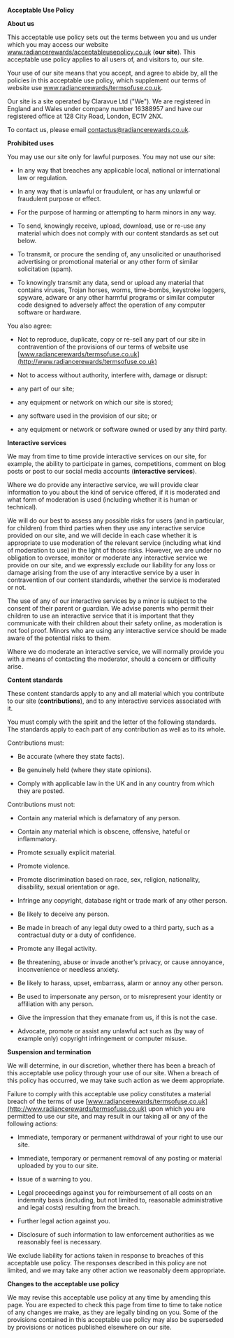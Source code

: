 **Acceptable Use Policy**

**About us**

This acceptable use policy sets out the terms between you and us under which you may access our website www.radiancerewards/acceptableusepolicy.co.uk (**our site**). This acceptable use policy applies to all users of, and visitors to, our site.

Your use of our site means that you accept, and agree to abide by, all the policies in this acceptable use policy, which supplement our terms of website use www.radiancerewards/termsofuse.co.uk.

Our site is a site operated by Claravue Ltd ("We"). We are registered in England and Wales under company number 16388957 and have our registered office at 128 City Road, London, EC1V 2NX. 

To contact us, please email contactus@radiancerewards.co.uk. 

**Prohibited uses**

You may use our site only for lawful purposes.  You may not use our site:

* In any way that breaches any applicable local, national or international law or regulation.

* In any way that is unlawful or fraudulent, or has any unlawful or fraudulent purpose or effect.

* For the purpose of harming or attempting to harm minors in any way.

* To send, knowingly receive, upload, download, use or re-use any material which does not comply with our content standards as set out below. 

* To transmit, or procure the sending of, any unsolicited or unauthorised advertising or promotional material or any other form of similar solicitation (spam).

* To knowingly transmit any data, send or upload any material that contains viruses, Trojan horses, worms, time-bombs, keystroke loggers, spyware, adware or any other harmful programs or similar computer code designed to adversely affect the operation of any computer software or hardware.

You also agree:

* Not to reproduce, duplicate, copy or re-sell any part of our site in contravention of the provisions of our terms of website use [www.radiancerewards/termsofuse.co.uk](http://www.radiancerewards/termsofuse.co.uk) 

* Not to access without authority, interfere with, damage or disrupt:

* any part of our site;

* any equipment or network on which our site is stored; 

* any software used in the provision of our site; or 

* any equipment or network or software owned or used by any third party.

**Interactive services**

We may from time to time provide interactive services on our site, for example, the ability to participate in games, competitions, comment on blog posts or post to our social media accounts (**interactive services**).

Where we do provide any interactive service, we will provide clear information to you about the kind of service offered, if it is moderated and what form of moderation is used (including whether it is human or technical).

We will do our best to assess any possible risks for users (and in particular, for children) from third parties when they use any interactive service provided on our site, and we will decide in each case whether it is appropriate to use moderation of the relevant service (including what kind of moderation to use) in the light of those risks. However, we are under no obligation to oversee, monitor or moderate any interactive service we provide on our site, and we expressly exclude our liability for any loss or damage arising from the use of any interactive service by a user in contravention of our content standards, whether the service is moderated or not. 

The use of any of our interactive services by a minor is subject to the consent of their parent or guardian. We advise parents who permit their children to use an interactive service that it is important that they communicate with their children about their safety online, as moderation is not fool proof. Minors who are using any interactive service should be made aware of the potential risks to them. 

Where we do moderate an interactive service, we will normally provide you with a means of contacting the moderator, should a concern or difficulty arise.

**Content standards**

These content standards apply to any and all material which you contribute to our site (**contributions**), and to any interactive services associated with it. 

You must comply with the spirit and the letter of the following standards. The standards apply to each part of any contribution as well as to its whole.

Contributions must:

* Be accurate (where they state facts).

* Be genuinely held (where they state opinions).

* Comply with applicable law in the UK and in any country from which they are posted.

Contributions must not:

* Contain any material which is defamatory of any person.

* Contain any material which is obscene, offensive, hateful or inflammatory.

* Promote sexually explicit material.

* Promote violence.

* Promote discrimination based on race, sex, religion, nationality, disability, sexual orientation or age.

* Infringe any copyright, database right or trade mark of any other person.

* Be likely to deceive any person.

* Be made in breach of any legal duty owed to a third party, such as a contractual duty or a duty of confidence.

* Promote any illegal activity.

* Be threatening, abuse or invade another’s privacy, or cause annoyance, inconvenience or needless anxiety.

* Be likely to harass, upset, embarrass, alarm or annoy any other person.

* Be used to impersonate any person, or to misrepresent your identity or affiliation with any person.

* Give the impression that they emanate from us, if this is not the case.

* Advocate, promote or assist any unlawful act such as (by way of example only) copyright infringement or computer misuse.

**Suspension and termination**

We will determine, in our discretion, whether there has been a breach of this acceptable use policy through your use of our site.  When a breach of this policy has occurred, we may take such action as we deem appropriate.  

Failure to comply with this acceptable use policy constitutes a material breach of the terms of use [www.radiancerewards/termsofuse.co.uk](http://www.radiancerewards/termsofuse.co.uk) upon which you are permitted to use our site, and may result in our taking all or any of the following actions:

* Immediate, temporary or permanent withdrawal of your right to use our site.

* Immediate, temporary or permanent removal of any posting or material uploaded by you to our site.

* Issue of a warning to you.

* Legal proceedings against you for reimbursement of all costs on an indemnity basis (including, but not limited to, reasonable administrative and legal costs) resulting from the breach.

* Further legal action against you.

* Disclosure of such information to law enforcement authorities as we reasonably feel is necessary.

We exclude liability for actions taken in response to breaches of this acceptable use policy.  The responses described in this policy are not limited, and we may take any other action we reasonably deem appropriate.

**Changes to the acceptable use policy**

We may revise this acceptable use policy at any time by amending this page. You are expected to check this page from time to time to take notice of any changes we make, as they are legally binding on you. Some of the provisions contained in this acceptable use policy may also be superseded by provisions or notices published elsewhere on our site.